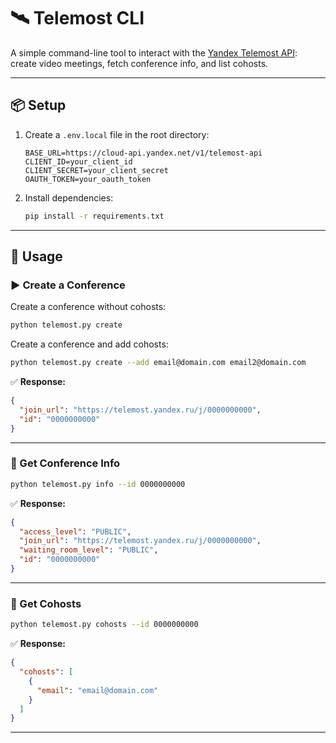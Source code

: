 # 🛰️ Telemost CLI

A simple command-line tool to interact with the [Yandex Telemost API](https://yandex.ru/dev/telemost/doc/ru/): create
video meetings, fetch conference info, and list cohosts.

---

## 📦 Setup

1. Create a `.env.local` file in the root directory:
   ```env
   BASE_URL=https://cloud-api.yandex.net/v1/telemost-api
   CLIENT_ID=your_client_id
   CLIENT_SECRET=your_client_secret
   OAUTH_TOKEN=your_oauth_token
   ```

2. Install dependencies:
   ```bash
   pip install -r requirements.txt
   ```

---

## 🚀 Usage

### ▶️ Create a Conference

Create a conference without cohosts:

```bash
python telemost.py create
```

Create a conference and add cohosts:

```bash
python telemost.py create --add email@domain.com email2@domain.com
```

✅ **Response:**

```json
{
  "join_url": "https://telemost.yandex.ru/j/0000000000",
  "id": "0000000000"
}
```

---

### 📄 Get Conference Info

```bash
python telemost.py info --id 0000000000
```

✅ **Response:**

```json
{
  "access_level": "PUBLIC",
  "join_url": "https://telemost.yandex.ru/j/0000000000",
  "waiting_room_level": "PUBLIC",
  "id": "0000000000"
}
```

---

### 👥 Get Cohosts

```bash
python telemost.py cohosts --id 0000000000
```

✅ **Response:**

```json
{
  "cohosts": [
    {
      "email": "email@domain.com"
    }
  ]
}
```

---